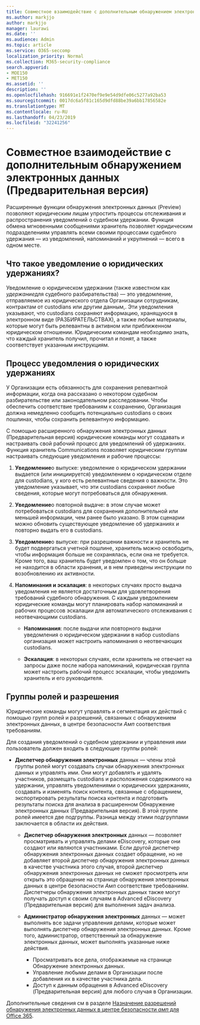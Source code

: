 ```yaml
---
title: Совместное взаимодействие с дополнительным обнаружением электронных данных (Предварительная версия)
ms.author: markjjo
author: markjjo
manager: laurawi
ms.date: ''
ms.audience: Admin
ms.topic: article
ms.service: O365-seccomp
localization_priority: Normal
ms.collection: M365-security-compliance
search.appverid:
- MOE150
- MET150
ms.assetid: ''
description: ''
ms.openlocfilehash: 916691e1f2470ef9e9e54d9dfe06c5277a92ba53
ms.sourcegitcommit: 0017dc6a5f81c165d9dfd88be39a6bb17856582e
ms.translationtype: MT
ms.contentlocale: ru-RU
ms.lasthandoff: 04/23/2019
ms.locfileid: "32241256"
---
```

# <a name="work-with-communications-in-advanced-ediscovery-preview"></a>Совместное взаимодействие с дополнительным обнаружением электронных данных (Предварительная версия)

Расширенные функции обнаружения электронных данных (Preview) позволяют юридическим лицам упростить процессы отслеживания и распространения уведомлений о судебном удержании. Функция обмена мгновенными сообщениями хранитель позволяет юридическим подразделениям управлять всеми своими процессами судебного удержания — из уведомлений, напоминаний и укрупнений — всего в одном месте.

## <a name="what-is-a-legal-hold-notification"></a>Что такое уведомление о юридических удержаниях?

Уведомление о юридическом удержании (также известном как *удержание*для судебного разбирательства) — это уведомление, отправляемое из юридического отдела Организации сотрудникам, контрактам от custodians или другим данным,. Эти уведомления указывают, что custodians сохраняют информацию, хранящуюся в электронном виде (РАЗБИРАТЕЛЬСТВАХ), а также любые материалы, которые могут быть релевантны в активном или приближенном юридическом отношении. Юридическим командам необходимо знать, что каждый хранитель получил, прочитал и понят, а также соответствует указанным инструкциям.

## <a name="the-legal-hold-notification-process"></a>Процесс уведомления о юридических удержаниях

У Организации есть обязанность для сохранения релевантной информации, когда она рассказано о некотором судебном разбирательстве или законодательном расследовании. Чтобы обеспечить соответствие требованиям к сохранению, Организация должна немедленно сообщить потенциально custodians о своих пошлинах, чтобы сохранить релевантную информацию. 

С помощью расширенного обнаружения электронных данных (Предварительная версия) юридические команды могут создавать и настраивать свой рабочий процесс для уведомлений об удержаниях. Функция хранитель Communications позволяет юридическим группам настраивать следующие уведомления и рабочие процессы:

1. **Уведомление**о выпуске: уведомление о юридическом удержании выдается (или инициируется) уведомлением о юридическом отделе для custodians, у кого есть релевантные сведения о важности. Это уведомление указывает, что эти custodians сохраняют любые сведения, которые могут потребоваться для обнаружения. 
   
2.  **Уведомление**о повторной выдаче: в этом случае может потребоваться custodians для сохранения дополнительной или меньшей информации, чем ранее было указано. В этом сценарии можно обновить существующее уведомление об удержаниях и повторно выдать его в custodians.

3.  **Уведомление**о выпуске: при разрешении важности и хранитель не будет подвергаться учетной пошлине, хранитель можно освободить, чтобы информация больше не сохранялась, если она не требуется. Кроме того, ваш хранитель будет уведомлен о том, что он больше не находится в области хранения, и в нем приведены инструкции по возобновлению их активности.

4. **Напоминания и эскалация**: в некоторых случаях просто выдача уведомления не является достаточным для удовлетворения требований судебного обнаружения. С каждым уведомлением юридические команды могут планировать набор напоминаний и рабочих процессов эскалации для автоматического отслеживания с неотвечающими custodians.

    - **Напоминания**: после выдачи или повторного выдачи уведомления о юридическом удержании в набор custodians организация может настроить напоминания о неотвечающих custodians. 

    - **Эскалация**: в некоторых случаях, если хранитель не отвечает на запросы даже после набора напоминаний, юридическая группа может настроить рабочий процесс эскалации, чтобы уведомить хранитель и его руководителя.

## <a name="role-groups-and-permissions"></a>Группы ролей и разрешения 

Юридические команды могут управлять и сегментация их действий с помощью групп ролей и разрешений, связанных с обнаружением электронных данных, в центре безопасности _Амп_ соответствия требованиям. 

Для создания уведомлений о судебном удержании и управления ими пользователь должен входить в следующие группы ролей:

- **Диспетчер обнаружения электронных** данных — члены этой группы ролей могут создавать случаи обнаружения электронных данных и управлять ими. Они могут добавлять и удалять участников, размещать custodians и расположения содержимого на удержании, управлять уведомлениями о юридических удержаниях, создавать и изменять поиск контента, связанные с обращением, экспортировать результаты поиска контента и подготовить результаты поиска для анализа в расширенном Обнаружение электронных данных (Предварительная версия). В этой группе ролей имеется две подгруппы. Разница между этими подгруппами заключается в области их действия.

  - **Диспетчер обнаружения электронных** данных — позволяет просматривать и управлять делами eDiscovery, которые они создают или являются участниками. Если другой диспетчер обнаружения электронных данных создает обращение, но не добавляет второй диспетчер обнаружения электронных данных в качестве участника этого случая, второй диспетчер обнаружения электронных данных не сможет просмотреть или открыть это обращение на странице обнаружения электронных данных в центре безопасности _Амп_ соответствие требованиям. Диспетчеры обнаружения электронных данных также могут получать доступ к своим случаям в Advanced eDiscovery (Предварительная версия) для выполнения задач анализа.

  - **Администратор обнаружения электронных** данных — может выполнять все задачи управления делами, которые может выполнять диспетчер обнаружения электронных данных. Кроме того, администратор, ответственный за обнаружение электронных данных, может выполнять указанные ниже действия.
    
    - Просматривать все дела, отображаемые на странице Обнаружение электронных данных.
    - Управление любыми делами в Организации после добавления их в качестве участника дела.
    - Доступ к данным обращения в Advanced eDiscovery (Предварительная версия) для любого случая в Организации.

Дополнительные сведения см в разделе [Назначение разрешений обнаружения электронных данных в центре безопасности _амп_ для Office 365](../assign-ediscovery-permissions.md).